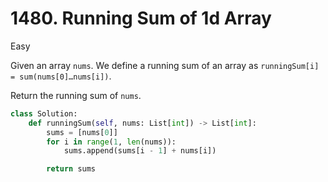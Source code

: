 # 1480. Running Sum of 1d Array

Easy

Given an array `nums`. We define a running sum of an array as `runningSum[i] = sum(nums[0]…nums[i])`.

Return the running sum of `nums`.

```python
class Solution:
    def runningSum(self, nums: List[int]) -> List[int]:
        sums = [nums[0]]
        for i in range(1, len(nums)):
            sums.append(sums[i - 1] + nums[i])

        return sums
```
